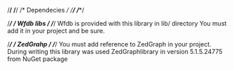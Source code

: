/******************************************************************************/
/******************************************************************************/
/*                              Dependecies                                   */
/******************************************************************************/
/******************************************************************************/


/******************************************************************************/
/*                              Wfdb libs                                     */
/******************************************************************************/
Wfdb is provided with this library in lib/ directory
You must add it in your project and be sure.

/******************************************************************************/
/*                              ZedGrahp                                      */
/******************************************************************************/
You must add reference to ZedGraph in your project.
During writing this library was used ZedGraphlibrary in version 5.1.5.24775
from NuGet package
